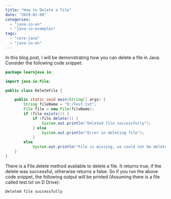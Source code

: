 ```yaml
---
title: "How to Delete a file"
date: "2019-01-09"
categories: 
  - "java-io-en"
  - "java-io-examples"
tags: 
  - "core-java"
  - "java-io-en"
---
```


In this blog post, I will be demonstrating how you can delete a file in Java. Consider the following code snippet:

````java
package learnjava.io;

import java.io.File;

public class DeleteFile {

    public static void main(String[] args) { 
        String fileName = "D:/Test.txt"; 
        File file = new File(fileName); 
        if (file.exists()) { 
            if (file.delete()) { 
                System.out.println("Deleted file successfully"); 
            } else 
                System.out.println("Error in deleting file"); 
            } 
        else 
            System.out.println("File is missing, so could not be deleted"); 
    }
}

````

There is a File.delete method available to delete a file. It returns true, if the delete was successful, otherwise returns a false. So if you run the above code snippet, the following output will be printed (Assuming there is a file called test.txt on D Drive):


```
Deleted file successfully
```
